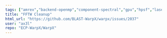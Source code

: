```yaml
---
tags: ["amrex","backend-openmp","component-spectral","gpu","hpsf","laser","particle-in-cell","physics","pic","plasma","research","simulation"]
title: "FFTW Cleanup"
html_url: "https://github.com/BLAST-WarpX/warpx/issues/2037"
user: "ax3l"
repo: "ECP-WarpX/WarpX"
---
```


